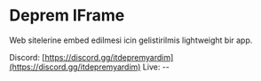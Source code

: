 # Deprem IFrame

Web sitelerine embed edilmesi icin gelistirilmis lightweight bir app.

Discord: [https://discord.gg/itdepremyardim](https://discord.gg/itdepremyardim)
Live: --
